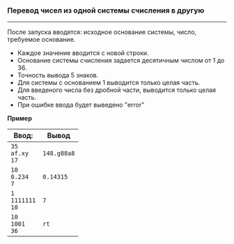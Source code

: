 ### Перевод чисел из одной системы счисления в другую
***
После запуска вводятся: исходное основание системы, число, требуемое основание.  
* Каждое значение вводится с новой строки.  
* Основание системы счисления задается десятичным числом от 1 до 36.    
* Точность вывода 5 знаков.  
* Для системы с основанием 1 выводится только целая часть.  
* Для введеного числа без дробной части, выводится только целая часть.  
* При ошибке ввода будет выведено "error"    

**Пример**  

Ввод:                    | Вывод  
-------------------------|--------------  
`35`<br>`af.xy`<br>`17`  | `148.g88a8`  
`10`<br>`0.234`<br>`7`   | `0.14315`  
`1`<br>`1111111`<br>`10` | `7`  
`10`<br>`1001`<br>`36`   | `rt`  


